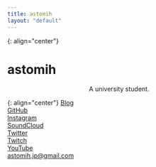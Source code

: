 ```yaml
---
title: astomih
layout: "default"
---
```

{: align="center"}
# astomih  
<center> A university student. </center>

{: align="center"}
[Blog](https://astomih.hatenablog.com/)  
[GitHub](https://github.com/astomih/)  
[Instagram](https://www.instagram.com/astomih/)  
[SoundCloud](https://soundcloud.com/astomih)  
[Twitter](https://twitter.com/astomih/)  
[Twitch](https://www.twitch.tv/astomih/)  
[YouTube](https://www.youtube.com/channel/UC5CYsyCPDpDQ7mo50cTzruQ)  
[astomih.jp@gmail.com](mailto:astomih.jp@gmail.com)  